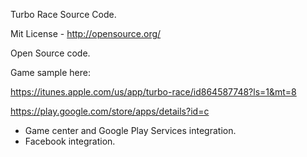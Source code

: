 Turbo Race Source Code.

Mit License - http://opensource.org/

Open Source code.

Game sample here:

https://itunes.apple.com/us/app/turbo-race/id864587748?ls=1&mt=8

https://play.google.com/store/apps/details?id=c

- Game center and Google Play Services integration.
- Facebook integration.
